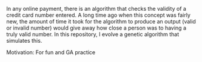 In any online payment, there is an algorithm that checks the validity of a credit card number entered. A long time ago when this concept was fairly new, the amount of time it took for the algorithm to produce an output (valid or invalid number) would give away how close a person was to having a truly valid number. In this repository, I evolve a genetic algorithm that simulates this. 

Motivation: For fun and GA practice
